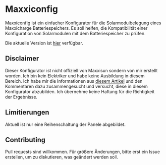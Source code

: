 # Maxxiconfig
Maxxiconfig ist ein einfacher Konfigurator für die Solarmodulbelegung eines Maxxicharge Batteriespeichers. Es soll helfen, die Kompatibilität einer Konfiguration von Solarmodulen mit dem Batteriespeicher zu prüfen.

Die aktuelle Version ist [hier](https://strangesource.github.io/maxxiconfig/) verfügbar.

## Disclaimer
Dieser Konfigurator ist nicht offiziell von Maxxisun sondern von mir erstellt worden. Ich bin kein Elektriker und habe keine Ausbildung in diesem Bereich. Ich habe mir die Informationen aus  [diesem Artikel](https://www.maxxisun.de/post/welche-solarmodule-kann-ich-an-maxxicharge-anschlie%C3%9Fen) und den Kommentaren dazu zusammengesucht und versucht, diese in diesem Konfigurator abzubilden. Ich übernehme keine Haftung für die Richtigkeit der Ergebnisse.

## Limitierungen
Aktuell ist nur eine Reihenschaltung der Panele abgebildet.

## Contributing
Pull requests sind willkommen. Für größere Änderungen, bitte erst ein Issue erstellen, um zu diskutieren, was geändert werden soll.
